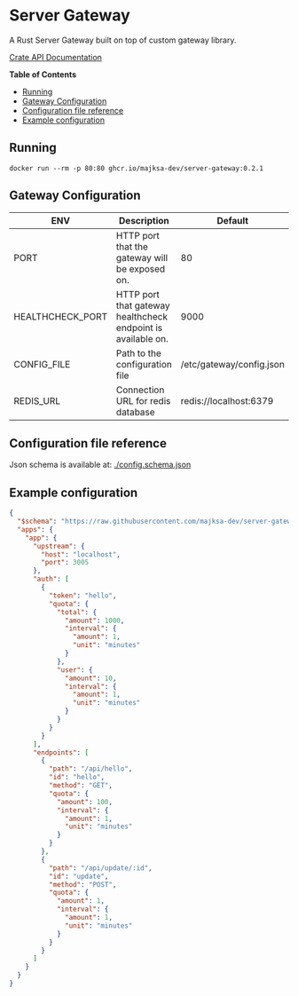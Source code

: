 # Server Gateway

A Rust Server Gateway built on top of custom gateway library.

[Crate API Documentation](https://majksa-dev.github.io/server-gateway/)

**Table of Contents**

- [Running](#running)
- [Gateway Configuration](#gateway-configuration)
- [Configuration file reference](#configuration-file-reference)
- [Example configuration](#example-configuration)

## Running

<!-- x-release-please-start-version -->

`docker run --rm -p 80:80 ghcr.io/majksa-dev/server-gateway:0.2.1`

<!-- x-release-please-end -->

## Gateway Configuration

| **ENV**          | **Description**                                              | **Default**              |
| ---------------- | ------------------------------------------------------------ | ------------------------ |
| PORT             | HTTP port that the gateway will be exposed on.               | 80                       |
| HEALTHCHECK_PORT | HTTP port that gateway healthcheck endpoint is available on. | 9000                     |
| CONFIG_FILE      | Path to the configuration file                               | /etc/gateway/config.json |
| REDIS_URL        | Connection URL for redis database                            | redis://localhost:6379   |

## Configuration file reference

Json schema is available at: [./config.schema.json](https://raw.githubusercontent.com/majksa-dev/server-gateway/main/config.schema.json)

## Example configuration

```json
{
  "$schema": "https://raw.githubusercontent.com/majksa-dev/server-gateway/main/config.schema.json",
  "apps": {
    "app": {
      "upstream": {
        "host": "localhost",
        "port": 3005
      },
      "auth": [
        {
          "token": "hello",
          "quota": {
            "total": {
              "amount": 1000,
              "interval": {
                "amount": 1,
                "unit": "minutes"
              }
            },
            "user": {
              "amount": 10,
              "interval": {
                "amount": 1,
                "unit": "minutes"
              }
            }
          }
        }
      ],
      "endpoints": [
        {
          "path": "/api/hello",
          "id": "hello",
          "method": "GET",
          "quota": {
            "amount": 100,
            "interval": {
              "amount": 1,
              "unit": "minutes"
            }
          }
        },
        {
          "path": "/api/update/:id",
          "id": "update",
          "method": "POST",
          "quota": {
            "amount": 1,
            "interval": {
              "amount": 1,
              "unit": "minutes"
            }
          }
        }
      ]
    }
  }
}
```
